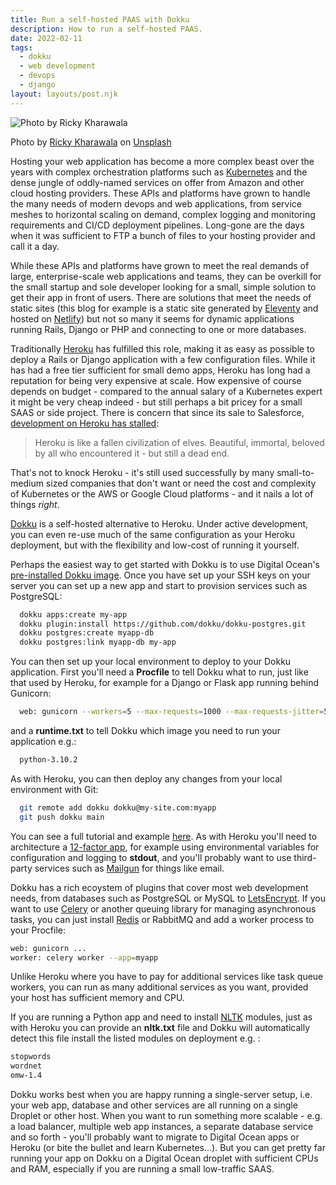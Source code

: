 ```yaml
---
title: Run a self-hosted PAAS with Dokku
description: How to run a self-hosted PAAS.
date: 2022-02-11
tags:
  - dokku
  - web development
  - devops
  - django
layout: layouts/post.njk
---
```


![Photo by Ricky Kharawala](/img/ricky-kharawala-4dVDBMAho8c-unsplash.jpg)

Photo by <a href="https://unsplash.com/@sweetmangostudios?utm_source=unsplash&utm_medium=referral&utm_content=creditCopyText">Ricky  Kharawala</a> on <a href="https://unsplash.com/s/photos/carpentry?utm_source=unsplash&utm_medium=referral&utm_content=creditCopyText">Unsplash</a>

Hosting your web application has become a more complex beast over the years with complex orchestration platforms such as [Kubernetes](https://kubernetes.io/) and the dense jungle of oddly-named services on offer from Amazon and other cloud hosting providers. These APIs and platforms have grown to handle the many needs of modern devops and web applications, from service meshes to horizontal scaling on demand, complex logging and monitoring requirements and CI/CD deployment pipelines. Long-gone are the days when it was sufficient to FTP a bunch of files to your hosting provider and call it a day.

While these APIs and platforms have grown to meet the real demands of large, enterprise-scale web applications and teams, they can be overkill for the small startup and sole developer looking for a small, simple solution to get their app in front of users. There are solutions that meet the needs of static sites (this blog for example is a static site generated by [Eleventy](https://www.11ty.dev/) and hosted on [Netlify](https://www.netlify.com/)) but not so many it seems for dynamic applications running Rails, Django or PHP and connecting to one or more databases.

Traditionally [Heroku](https://www.heroku.com/) has fulfilled this role, making it as easy as possible to deploy a Rails or Django application with a few configuration files. While it has had a free tier sufficient for small demo apps, Heroku has long had a reputation for being very expensive at scale. How expensive of course depends on budget - compared to the annual salary of a Kubernetes expert it might be very cheap indeed - but still perhaps a bit pricey for a small SAAS or side project. There is concern that since its sale to Salesforce, [development on Heroku has stalled](https://twitter.com/adamhjk/status/1369704730218299392):

> Heroku is like a fallen civilization of elves. Beautiful, immortal, beloved by all who encountered it - but still a dead end.

That's not to knock Heroku - it's still used successfully by many small-to-medium sized companies that don't want or need the cost and complexity of Kubernetes or the AWS or Google Cloud platforms - and it nails a lot of things *right*.

[Dokku](https://dokku.com/) is a self-hosted alternative to Heroku. Under active development, you can even re-use much of the same configuration as your Heroku deployment, but with the flexibility and low-cost of running it yourself.

Perhaps the easiest way to get started with Dokku is to use Digital Ocean's [pre-installed Dokku image](https://dokku.com/docs/getting-started/install/digitalocean/). Once you have set up your SSH keys on your server you can set up a new app and start to provision services such as PostgreSQL:

```bash
  dokku apps:create my-app
  dokku plugin:install https://github.com/dokku/dokku-postgres.git
  dokku postgres:create myapp-db
  dokku postgres:link myapp-db my-app
```

You can then set up your local environment to deploy to your Dokku application. First you'll need a **Procfile** to tell Dokku what to run, just like that used by Heroku, for example for a Django or Flask app running behind Gunicorn:

```bash
  web: gunicorn --workers=5 --max-requests=1000 --max-requests-jitter=50 myapp.wsgi
```

and a **runtime.txt** to tell Dokku which image you need to run your application e.g.:

```bash
  python-3.10.2
```

As with Heroku, you can then deploy any changes from your local environment with Git:

```bash
  git remote add dokku dokku@my-site.com:myapp
  git push dokku main
```

You can see a full tutorial and example [here](https://dokku.com/docs/deployment/application-deployment/). As with Heroku you'll need to architecture a [12-factor app](https://12factor.net/), for example using environmental variables for configuration and logging to **stdout**, and you'll probably want to use third-party services such as [Mailgun](https://www.mailgun.com/) for things like email.

Dokku has a rich ecoystem of plugins that cover most web development needs, from databases such as PostgreSQL or MySQL to [LetsEncrypt](https://github.com/dokku/dokku-letsencrypt). If you want to use [Celery](https://docs.celeryproject.org/en/stable/getting-started/introduction.html) or another queuing library for managing asynchronous tasks, you can just install [Redis](https://github.com/dokku/dokku-redis) or RabbitMQ and add a worker process to your Procfile:

```bash
web: gunicorn ...
worker: celery worker --app=myapp
```

Unlike Heroku where you have to pay for additional services like task queue workers,  you can run as many additional services as you want, provided your host has sufficient memory and CPU.

If you are running a Python app and need to install [NLTK](https://github.com/nltk/nltk) modules, just as with Heroku you can provide an **nltk.txt** file and Dokku will automatically detect this file install the listed modules on deployment e.g. :

```bash
stopwords
wordnet
omw-1.4
```

Dokku works best when you are happy running a single-server setup, i.e. your web app, database and other services are all running on a single Droplet or other host. When you want to run something more scalable - e.g. a load balancer, multiple web app instances, a separate database service and so forth - you'll probably want to migrate to Digital Ocean apps or Heroku (or bite the bullet and learn Kubernetes...). But you can get pretty far running your app on Dokku on a Digital Ocean droplet with sufficient CPUs and RAM, especially if you are running a small low-traffic SAAS.
